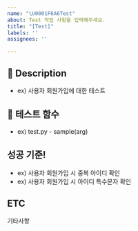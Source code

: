 ```yaml
---
name: "\U0001F6A6Test"
about: Test 작업 사항을 입력해주세요.
title: "[Test]"
labels: ''
assignees: ''

---
```


## 📝 Description
- ex) 사용자 회원가입에 대한 테스트

## 💾 테스트 함수
- ex) test.py - sample(arg)


## 성공 기준!
- ex) 사용자 회원가입 시 중복 아이디 확인
- ex) 사용자 회원가입 시 아이디 특수문자 확인
  
## ETC
기타사항
